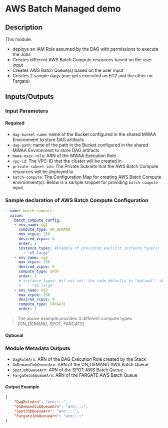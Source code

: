 # AWS Batch Managed demo

## Description

This module:

- deploys an IAM Role assumed by the DAG with permissions to execute the Jobs
- Creates different AWS Batch Compute resources based on the user input
- Creates AWS Batch Queue(s) based on the user input
- Creates 2 sample dags (one gets executed on EC2 and the other on Fargate)

## Inputs/Outputs

### Input Parameters

#### Required

- `dag-bucket-name`: name of the Bucket configured in the shared MWAA Environment to store DAG artifacts
- `dag-path`: name of the path in the Bucket configured in the shared MWAA Environment to store DAG artifacts
- `mwaa-exec-role`: ARN of the MWAA Execution Role
- `vpc-id`: The VPC-ID that the cluster will be created in
- `private-subnet-ids`: The Private Subnets that the AWS Batch Compute resources will be deployed to
- `batch-compute`: The Configuration Map for creating AWS Batch Compute environment(s). Below is a sample snippet for providing `batch-compute` input

### Sample declaration of AWS Batch Compute Configuration

```yaml
- name: batch-compute
  value:
    batch_compute_config:
    - env_name: ng1
      compute_type: ON_DEMAND
      max_vcpus: 256
      desired_vcpus: 0
      order: 1
      instance_types: #Example of providing explicit instance type(s)
        - "m5.large"
    - env_name: ng2
      max_vcpus: 256
      desired_vcpus: 0
      compute_type: SPOT
      order: 1
      # instance_types: #if not set, the code defaults to "optimal", where AWS Batch launches the right instance type based on the job definition requirement
      #   - "m5.large"
    - env_name: ng3
      max_vcpus: 256
      desired_vcpus: 0
      compute_type: FARGATE
      order: 1
```

> The above example provides 3 different compute types (ON_DEMAND, SPOT, FARGATE)

#### Optional

### Module Metadata Outputs

- `DagRoleArn`: ARN of the DAG Execution Role created by the Stack
- `OnDemandJobQueueArn`: ARN of the ON_DEMAND AWS Batch Queue
- `SpotJobQueueArn`: ARN of the SPOT AWS Batch Queue
- `FargateJobQueueArn`: ARN of the FARGATE AWS Batch Queue

#### Output Example

```json
{
    "DagRoleArn": "arn::::",
    "OnDemandJobQueueArn": "arn::::",
    "SpotJobQueueArn": "arn::::",
    "FargateJobQueueArn": "arn::::"
}
```
